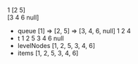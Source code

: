 1
[2 5]  
[3 4 6 null]

- queue
  [1] => [2, 5] => [3, 4, 6, null]
  1 2 4
- t
  1 2 5 3 4 6 null
- levelNodes
  [1, 2, 5, 3, 4, 6]
- items
  [1, 2, 5, 3, 4, 6]
